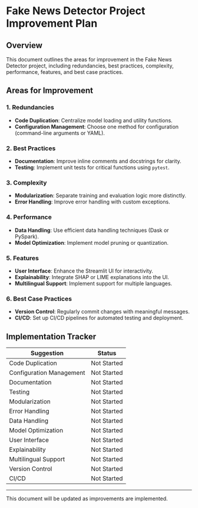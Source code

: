 # Fake News Detector Project Improvement Plan

## Overview

This document outlines the areas for improvement in the Fake News Detector project, including redundancies, best practices, complexity, performance, features, and best case practices.

## Areas for Improvement

### 1. Redundancies

- **Code Duplication**: Centralize model loading and utility functions.
- **Configuration Management**: Choose one method for configuration (command-line arguments or YAML).

### 2. Best Practices

- **Documentation**: Improve inline comments and docstrings for clarity.
- **Testing**: Implement unit tests for critical functions using `pytest`.

### 3. Complexity

- **Modularization**: Separate training and evaluation logic more distinctly.
- **Error Handling**: Improve error handling with custom exceptions.

### 4. Performance

- **Data Handling**: Use efficient data handling techniques (Dask or PySpark).
- **Model Optimization**: Implement model pruning or quantization.

### 5. Features

- **User Interface**: Enhance the Streamlit UI for interactivity.
- **Explainability**: Integrate SHAP or LIME explanations into the UI.
- **Multilingual Support**: Implement support for multiple languages.

### 6. Best Case Practices

- **Version Control**: Regularly commit changes with meaningful messages.
- **CI/CD**: Set up CI/CD pipelines for automated testing and deployment.

## Implementation Tracker

| Suggestion | Status |
|------------|--------|
| Code Duplication | Not Started |
| Configuration Management | Not Started |
| Documentation | Not Started |
| Testing | Not Started |
| Modularization | Not Started |
| Error Handling | Not Started |
| Data Handling | Not Started |
| Model Optimization | Not Started |
| User Interface | Not Started |
| Explainability | Not Started |
| Multilingual Support | Not Started |
| Version Control | Not Started |
| CI/CD | Not Started |

---

This document will be updated as improvements are implemented.
